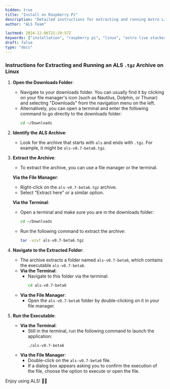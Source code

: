 ```yaml
---
hidden: true
title: "Install on Raspberry Pi"
description: "Detailed instructions for extracting and running Astro Live Stacker (ALS) on a Raspberry Pi with Linux."
author: "ALS Team"

lastmod: 2024-12-06T21:29:57Z
keywords: ["installation", "raspberry pi", "linux", "astro live stacker", "guide"]
draft: false
type: "docs"
---
```


### Instructions for Extracting and Running an ALS `.tgz` Archive on Linux

1. **Open the Downloads Folder**:
   - Navigate to your downloads folder. You can usually find it by clicking on your file manager's icon (such as Nautilus, Dolphin, or Thunar) and selecting "Downloads" from the navigation menu on the left.
   - Alternatively, you can open a terminal and enter the following command to go directly to the downloads folder:
     ```bash
     cd ~/Downloads
     ```

2. **Identify the ALS Archive**:
   - Look for the archive that starts with `als` and ends with `.tgz`. For example, it might be `als-v0.7-beta6.tgz`.

3. **Extract the Archive**:
   - To extract the archive, you can use a file manager or the terminal.
   
   **Via the File Manager**:
     - Right-click on the `als-v0.7-beta6.tgz` archive.
     - Select "Extract here" or a similar option.
   
   **Via the Terminal**:
     - Open a terminal and make sure you are in the downloads folder:
       ```bash
       cd ~/Downloads
       ```
     - Run the following command to extract the archive:
       ```bash
       tar -xzvf als-v0.7-beta6.tgz
       ```

4. **Navigate to the Extracted Folder**:
   - The archive extracts a folder named `als-v0.7-beta6`, which contains the executable `als-v0.7-beta6`.
   - **Via the Terminal**:
     - Navigate to this folder via the terminal:
       ```bash
       cd als-v0.7-beta6
       ```
   - **Via the File Manager**:
     - Open the `als-v0.7-beta6` folder by double-clicking on it in your file manager.

5. **Run the Executable**:
   - **Via the Terminal**:
     - Still in the terminal, run the following command to launch the application:
       ```bash
       ./als-v0.7-beta6
       ```
   - **Via the File Manager**:
     - Double-click on the `als-v0.7-beta6` file.
     - If a dialog box appears asking you to confirm the execution of the file, choose the option to execute or open the file.

Enjoy using ALS! 🚀✨
